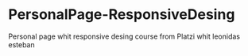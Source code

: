 # PersonalPage-ResponsiveDesing
Personal page  whit responsive desing course from Platzi whit leonidas esteban
